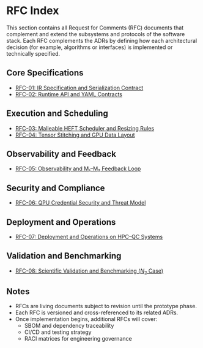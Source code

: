 # RFC Index

This section contains all Request for Comments (RFC) documents that complement and extend the subsystems and protocols of the software stack. Each RFC complements the ADRs by defining how each architectural decision (for example, algorithms or interfaces) is implemented or technically specified.

## Core Specifications

- [RFC-01: IR Specification and Serialization Contract](01-ir-spec.md)
- [RFC-02: Runtime API and YAML Contracts](02-runtime-api.md)

## Execution and Scheduling

- [RFC-03: Malleable HEFT Scheduler and Resizing Rules](03-scheduler-heft-malleability.md)
- [RFC-04: Tensor Stitching and GPU Data Layout](04-stitching-tensor-data-layout.md)

## Observability and Feedback

- [RFC-05: Observability and M₁–M₂ Feedback Loop](05-observability-feedback.md)

## Security and Compliance

- [RFC-06: QPU Credential Security and Threat Model](06-security-credentials.md)

## Deployment and Operations

- [RFC-07: Deployment and Operations on HPC–QC Systems](07-deployment-operations.md)

## Validation and Benchmarking

- [RFC-08: Scientific Validation and Benchmarking ($N_2$ Case)](08-validation-n2-benchmark.md)

## Notes

- RFCs are living documents subject to revision until the prototype phase.
- Each RFC is versioned and cross-referenced to its related ADRs.
- Once implementation begins, additional RFCs will cover:
  - SBOM and dependency traceability
  - CI/CD and testing strategy
  - RACI matrices for engineering governance
